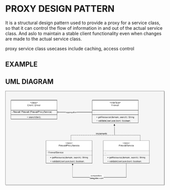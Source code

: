 # PROXY DESIGN PATTERN
It is a structural design pattern used to provide a proxy for a service class, so that it can control the flow of information in and out of the actual service class. And aslo
to maintain a stable client functionality even when changes are made to the actual service class. 

proxy service class usecases include caching, access control

## EXAMPLE 

## UML DIAGRAM

![proxy-design-pattern-uml-diagram](../../../../../../../assets/proxy.png)
